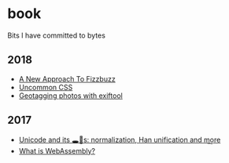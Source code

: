 # book

Bits I have committed to bytes

## 2018

* [A New Approach To Fizzbuzz](slides/sleep/sleep.pdf)
* [Uncommon CSS](slides/uncommon-css)
* [Geotagging photos with exiftool](articles/geotag/geotag.md)

## 2017

* [Unicode and its 🕳🍁s: normalization, Han unification and m͢ore](slides/unicode/unicode.pdf)️
* [What is WebAssembly?](https://github.com/gyng/wasm-experiments/tree/master/slides)
